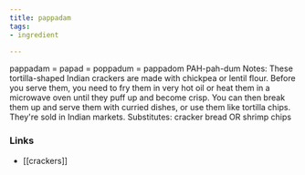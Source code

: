 ```yaml
---
title: pappadam
tags:
- ingredient

---
```

pappadam = papad = poppadum = pappadom PAH-pah-dum Notes: These tortilla-shaped Indian crackers are made with chickpea or lentil flour. Before you serve them, you need to fry them in very hot oil or heat them in a microwave oven until they puff up and become crisp. You can then break them up and serve them with curried dishes, or use them like tortilla chips. They're sold in Indian markets. Substitutes: cracker bread OR shrimp chips

### Links

* [[crackers]]
